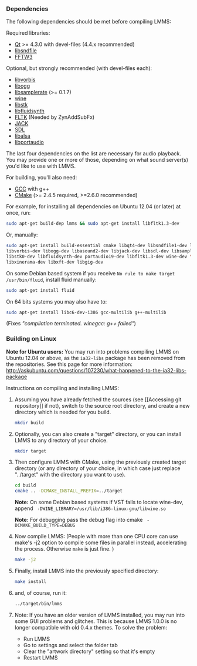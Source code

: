 ### Dependencies

The following dependencies should be met before compiling LMMS:

Required libraries:

* [Qt](http://qt-project.org/) >= 4.3.0 with devel-files (4.4.x recommended)
* [libsndfile](http://www.mega-nerd.com/libsndfile/)
* [FFTW3](http://www.fftw.org/)

Optional, but strongly recommended (with devel-files each):
* [libvorbis](http://xiph.org/vorbis/)
* [libogg](http://xiph.org/ogg/)
* [libsamplerate](http://www.mega-nerd.com/SRC/) (>= 0.1.7)
* [wine](http://www.winehq.org/)
* [libstk](http://www.libstk.net/)
* [libfluidsynth](http://fluidsynth.sourceforge.net/)
* [FLTK](http://www.fltk.org/) (Needed by ZynAddSubFx)
* [JACK](http://jackaudio.org/)
* [SDL](http://www.libsdl.org/)
* [libalsa](http://www.alsa-project.org/)
* [libportaudio](http://www.portaudio.com/)

The last four dependencies on the list are necessary for audio playback. You may provide one or more of those, depending on what sound server(s) you'd like to use with LMMS.

For building, you'll also need:
* [GCC](http://gcc.gnu.org/) with g++
* [CMake](http://www.cmake.org/) (>= 2.4.5 required, >=2.6.0 recommended)

For example, for installing all dependencies on Ubuntu 12.04 (or later) at once, run:
```sh
sudo apt-get build-dep lmms && sudo apt-get install libfltk1.3-dev
```
Or, manually:
```sh
sudo apt-get install build-essential cmake libqt4-dev libsndfile1-dev libfftw3-dev \
libvorbis-dev libogg-dev libasound2-dev libjack-dev libsdl-dev libsamplerate0-dev \
libstk0-dev libfluidsynth-dev portaudio19-dev libfltk1.3-dev wine-dev \
libxinerama-dev libxft-dev libgig-dev
```

On some Debian based system if you receive `No rule to make target /usr/bin/fluid`, install fluid manually:
```sh
sudo apt-get install fluid
```

On 64 bits systems you may also have to:
```sh
sudo apt-get install libc6-dev-i386 gcc-multilib g++-multilib
```
 (Fixes *"compilation terminated.  winegcc: g++ failed"*)

### Building on Linux

**Note for Ubuntu users:** You may run into problems compiling LMMS on Ubuntu 12.04 or above, as the `ia32-libs` package has been removed from the repositories. See this page for more information: <http://askubuntu.com/questions/107230/what-happened-to-the-ia32-libs-package>

Instructions on compiling and installing LMMS:


1. Assuming you have already fetched the sources (see [[Accessing git repository]] if not), switch to the source root directory, and create a new directory which is needed for you build.

    ```sh
    mkdir build
    ```
2. Optionally, you can also create a "target" directory, or you can install LMMS to any directory of your choice.

    ```sh
    mkdir target
    ```
3. Then configure LMMS with CMake, using the previously created target directory (or any directory of your choice, in which case just replace "../target" with the directory you want to use).

    ```sh
    cd build
    cmake .. -DCMAKE_INSTALL_PREFIX=../target
    ```

   **Note:**  On some Debian based systems if VST fails to locate wine-dev, append ` -DWINE_LIBRARY=/usr/lib/i386-linux-gnu/libwine.so`

   **Note:** For debugging pass the debug flag into cmake ` -DCMAKE_BUILD_TYPE=DEBUG`

4. Now compile LMMS: (People with more than one CPU core can use make's -j2 option to compile some files in parallel instead, accelerating the process. Otherwise `make` is just fine. )

    ```sh
    make -j2
    ```
5. Finally, install LMMS into the previously specified directory:

    ```sh
    make install
    ```
6. and, of course, run it:

    ```sh
    ../target/bin/lmms
    ```
7. Note: If you have an older version of LMMS installed, you may run into some GUI problems and glitches. This is because LMMS 1.0.0 is no longer compatible with old 0.4.x themes. To solve the problem: 

    * Run LMMS
    * Go to settings and select the folder tab 
    * Clear the "artwork directory" setting so that it's empty 
    * Restart LMMS